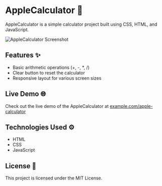 # AppleCalculator 🍎

AppleCalculator is a simple calculator project built using CSS, HTML, and JavaScript.

![AppleCalculator Screenshot](https://user-images.githubusercontent.com/72028938/137036039-83de2dcd-5127-4a03-9adc-7d0cc0bf302e.png)

## Features ✨

- Basic arithmetic operations (+, -, *, /)
- Clear button to reset the calculator
- Responsive layout for various screen sizes

## Live Demo 🌐

Check out the live demo of the AppleCalculator at [example.com/apple-calculator](https://example.com/apple-calculator)

## Technologies Used ⚙️

- HTML
- CSS
- JavaScript

## License 📃

This project is licensed under the MIT License.
